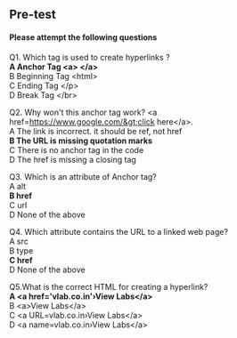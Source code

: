 ## Pre-test
#### Please attempt the following questions

Q1. Which tag is used to create hyperlinks ?<br>
<b>A Anchor Tag &lt;a&gt; &lt;/a&gt;</b><br>
B   Beginning Tag &lt;html&gt;<br>
C  Ending Tag &lt;/p&gt;<br>
D  Break Tag &lt;/br&gt;<br>

Q2. Why won't this anchor tag work? &lt;a href=https://www.google.com/&gt;click here&lt;/a&gt;.<br>
A  The link is incorrect. it should be ref, not href<br>
<b>B   The URL is missing quotation marks</b><br>
C  There is no anchor tag in the code<br>
D  The href is missing a closing tag<br>

Q3. Which is an attribute of Anchor tag?<br>
A  alt<br>
<b>B  href</b><br>
C  url<br>
D  None of the above<br>

Q4.  Which attribute contains the URL to a linked web page?<br>
A  src<br>
B  type<br>
<b>C  href</b><br>
D  None of the above<br>

Q5.What is the correct HTML for creating a hyperlink?<br>
<b>A  &lt;a href='vlab.co.in'›View Labs&lt;/a&gt;</b><br>
B  &lt;a&gt;View Labs&lt;/a&gt;<br>
C  &lt;a URL=vlab.co.in›View Labs&lt;/a&gt;<br>
D  &lt;a name=vlab.co.in›View Labs&lt;/a&gt;<br>

